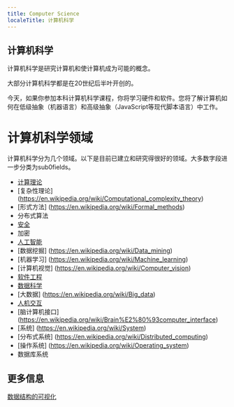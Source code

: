 ```yaml
---
title: Computer Science
localeTitle: 计算机科学
---
```

## 计算机科学

计算机科学是研究计算机和使计算机成为可能的概念。

大部分计算机科学都是在20世纪后半叶开创的。

今天，如果你参加本科计算机科学课程，你将学习硬件和软件。您将了解计算机如何在低级抽象（机器语言）和高级抽象（JavaScript等现代脚本语言）中工作。

# 计算机科学领域

计算机科学分为几个领域。以下是目前已建立和研究得很好的领域。大多数字段进一步分类为sub0fields。

*   [计算理论](https://en.wikipedia.org/wiki/Theory_of_computation)
*   [复杂性理论] (https://en.wikipedia.org/wiki/Computational_complexity_theory)
*   [形式方法] (https://en.wikipedia.org/wiki/Formal_methods)
*   分布式算法
*   [安全](https://en.wikipedia.org/wiki/Computer_security)
*   加密
*   [人工智能](https://en.wikipedia.org/wiki/Artificial_intelligence)
*   [数据挖掘] (https://en.wikipedia.org/wiki/Data_mining)
*   [机器学习] (https://en.wikipedia.org/wiki/Machine_learning)
*   [计算机视觉] (https://en.wikipedia.org/wiki/Computer_vision)
*   [软件工程](https://en.wikipedia.org/wiki/Software_engineering)
*   [数据科学](https://en.wikipedia.org/wiki/Data_science)
*   [大数据] (https://en.wikipedia.org/wiki/Big_data)
*   [人机交互](https://en.wikipedia.org/wiki/Human%E2%80%93computer_interaction)
*   [脑计算机接口] (https://en.wikipedia.org/wiki/Brain%E2%80%93computer_interface)
*   [系统] (https://en.wikipedia.org/wiki/System)
*   [分布式系统] (https://en.wikipedia.org/wiki/Distributed_computing)
*   [操作系统] (https://en.wikipedia.org/wiki/Operating_system)
*   数据库系统

## 更多信息

[数据结构的可视化](http://www.cs.usfca.edu/~galles/JavascriptVisual/Algorithms.html)
